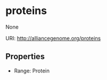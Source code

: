 # proteins

None

URI: http://alliancegenome.org/proteins



<!-- no inheritance hierarchy -->


## Properties

 * Range: Protein


